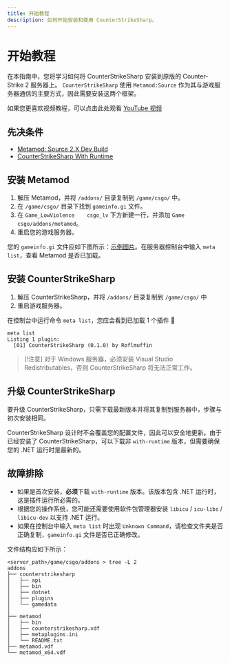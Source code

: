 ```yaml
---
title: 开始教程
description: 如何开始安装和使用 CounterStrikeSharp。
---
```


# 开始教程

在本指南中，您将学习如何将 CounterStrikeSharp 安装到原版的 Counter-Strike 2 服务器上。 `CounterStrikeSharp` 使用 `Metamod:Source` 作为其与游戏服务器通信的主要方式，因此需要安装这两个框架。

如果您更喜欢视频教程，可以点击此处观看 <a href="https://www.youtube.com/watch?v=FlsKzStHJuY" target="_blank">YouTube 视频</a> 


## 先决条件
- <a href="https://www.metamodsource.net/downloads.php/?branch=master" target="_blank">Metamod: Source 2.X Dev Build</a>
- <a href="https://github.com/roflmuffin/CounterStrikeSharp/releases" target="_blank">CounterStrikeSharp With Runtime</a>

## 安装 Metamod

1. 解压 Metamod，并将 `/addons/` 目录复制到 `/game/csgo/` 中。
2. 在 `/game/csgo/` 目录下找到 `gameinfo.gi` 文件。
3. 在 `Game_LowViolence    csgo_lv` 下方新建一行，并添加 `Game    csgo/addons/metamod`。
4. 重启您的游戏服务器。

您的 `gameinfo.gi` 文件应如下图所示：[示例图片](../../images/gameinfogi-example.png)。在服务器控制台中输入 `meta list`，查看 Metamod 是否已加载。

## 安装 CounterStrikeSharp

1. 解压 CounterStrikeSharp，并将 `/addons/` 目录复制到 `/game/csgo/` 中
2. 重启游戏服务器。

在控制台中运行命令 `meta list`，您应会看到已加载 1 个插件 🎉

```shell
meta list
Listing 1 plugin:
  [01] CounterStrikeSharp (0.1.0) by Roflmuffin
```

> [!注意]
> 对于 Windows 服务器，必须安装 Visual Studio Redistributables，否则 CounterStrikeSharp 将无法正常工作。

## 升级 CounterStrikeSharp


要升级 CounterStrikeSharp，只需下载最新版本并将其复制到服务器中，步骤与初次安装相同。

CounterStrikeSharp 设计时不会覆盖您的配置文件，因此可以安全地更新。由于已经安装了 CounterStrikeSharp，可以下载非 `with-runtime` 版本，但需要确保您的 .NET 运行时是最新的。
 

## 故障排除

- 如果是首次安装，**必须**下载 `with-runtime` 版本。该版本包含 .NET 运行时，这是插件运行所必需的。
- 根据您的操作系统，您可能还需要使用软件包管理器安装 `libicu` / `icu-libs` / `libicu-dev` 以支持 .NET 运行。
- 如果在控制台中输入 `meta list` 时出现 `Unknown Command`，请检查文件夹是否正确复制，`gameinfo.gi` 文件是否已正确修改。

文件结构应如下所示：

```shell
<server_path>/game/csgo/addons > tree -L 2
addons
├── counterstrikesharp
│   ├── api
│   ├── bin
│   ├── dotnet
│   ├── plugins
│   └── gamedata
│
├── metamod
│   ├── bin
│   ├── counterstrikesharp.vdf
│   ├── metaplugins.ini
│   └── README.txt
├── metamod.vdf
└── metamod_x64.vdf
```
